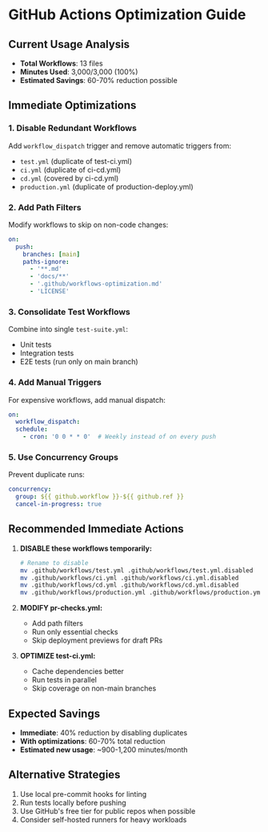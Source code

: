 # GitHub Actions Optimization Guide

## Current Usage Analysis
- **Total Workflows**: 13 files
- **Minutes Used**: 3,000/3,000 (100%)
- **Estimated Savings**: 60-70% reduction possible

## Immediate Optimizations

### 1. Disable Redundant Workflows
Add `workflow_dispatch` trigger and remove automatic triggers from:
- `test.yml` (duplicate of test-ci.yml)
- `ci.yml` (duplicate of ci-cd.yml)  
- `cd.yml` (covered by ci-cd.yml)
- `production.yml` (duplicate of production-deploy.yml)

### 2. Add Path Filters
Modify workflows to skip on non-code changes:

```yaml
on:
  push:
    branches: [main]
    paths-ignore:
      - '**.md'
      - 'docs/**'
      - '.github/workflows-optimization.md'
      - 'LICENSE'
```

### 3. Consolidate Test Workflows
Combine into single `test-suite.yml`:
- Unit tests
- Integration tests
- E2E tests (run only on main branch)

### 4. Add Manual Triggers
For expensive workflows, add manual dispatch:

```yaml
on:
  workflow_dispatch:
  schedule:
    - cron: '0 0 * * 0'  # Weekly instead of on every push
```

### 5. Use Concurrency Groups
Prevent duplicate runs:

```yaml
concurrency:
  group: ${{ github.workflow }}-${{ github.ref }}
  cancel-in-progress: true
```

## Recommended Immediate Actions

1. **DISABLE these workflows temporarily:**
   ```bash
   # Rename to disable
   mv .github/workflows/test.yml .github/workflows/test.yml.disabled
   mv .github/workflows/ci.yml .github/workflows/ci.yml.disabled
   mv .github/workflows/cd.yml .github/workflows/cd.yml.disabled
   mv .github/workflows/production.yml .github/workflows/production.yml.disabled
   ```

2. **MODIFY pr-checks.yml:**
   - Add path filters
   - Run only essential checks
   - Skip deployment previews for draft PRs

3. **OPTIMIZE test-ci.yml:**
   - Cache dependencies better
   - Run tests in parallel
   - Skip coverage on non-main branches

## Expected Savings
- **Immediate**: 40% reduction by disabling duplicates
- **With optimizations**: 60-70% total reduction
- **Estimated new usage**: ~900-1,200 minutes/month

## Alternative Strategies
1. Use local pre-commit hooks for linting
2. Run tests locally before pushing
3. Use GitHub's free tier for public repos when possible
4. Consider self-hosted runners for heavy workloads